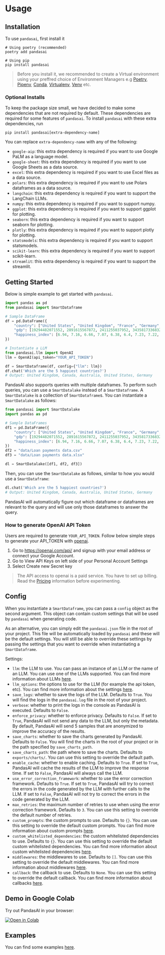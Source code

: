 # Usage

## Installation

To use `pandasai`, first install it

```console
# Using poetry (recommended)
poetry add pandasai

# Using pip
pip install pandasai
```

> Before you install it, we recommended to create a Virtual environment using your preffred choice of Environment Managers e.g [Poetry](https://python-poetry.org/), [Pipenv](https://pipenv.pypa.io/en/latest/), [Conda](https://docs.conda.io/en/latest/), [Virtualenv](https://virtualenv.pypa.io/en/latest/), [Venv](https://docs.python.org/3/library/venv.html) etc.

### Optional Installs

To keep the package size small, we have decided to make some dependencies that are not required by default. These dependencies are required for some features of `pandasai`. To install `pandasai` with these extra dependencies, run

```console
pip install pandasai[extra-dependency-name]
```

You can replace `extra-dependency-name` with any of the following:

- `google-aip`: this extra dependency is required if you want to use Google PaLM as a language model.
- `google-sheet`: this extra dependency is required if you want to use Google Sheets as a data source.
- `excel`: this extra dependency is required if you want to use Excel files as a data source.
- `polars`: this extra dependency is required if you want to use Polars dataframes as a data source.
- `langchain`: this extra dependency is required if you want to support the LangChain LLMs.
- `numpy`: this extra dependency is required if you want to support numpy.
- `ggplot`: this extra dependency is required if you want to support ggplot for plotting.
- `seaborn`: this extra dependency is required if you want to support seaborn for plotting.
- `plotly`: this extra dependency is required if you want to support plotly for plotting.
- `statsmodels`: this extra dependency is required if you want to support statsmodels.
- `scikit-learn`: this extra dependency is required if you want to support scikit-learn.
- `streamlit`: this extra dependency is required if you want to support the streamlit.

## Getting Started

Below is simple example to get started with `pandasai`.

```python
import pandas as pd
from pandasai import SmartDataframe

# Sample DataFrame
df = pd.DataFrame({
    "country": ["United States", "United Kingdom", "France", "Germany", "Italy", "Spain", "Canada", "Australia", "Japan", "China"],
    "gdp": [19294482071552, 2891615567872, 2411255037952, 3435817336832, 1745433788416, 1181205135360, 1607402389504, 1490967855104, 4380756541440, 14631844184064],
    "happiness_index": [6.94, 7.16, 6.66, 7.07, 6.38, 6.4, 7.23, 7.22, 5.87, 5.12]
})

# Instantiate a LLM
from pandasai.llm import OpenAI
llm = OpenAI(api_token="YOUR_API_TOKEN")

df = SmartDataframe(df, config={"llm": llm})
df.chat('Which are the 5 happiest countries?')
# Output: United Kingdom, Canada, Australia, United States, Germany
```

PandasAI also supports queries with multiple dataframes. To perform such queries, you can use a `SmartDatalake` instead of a `SmartDataframe`. A `SmartDatalake` is a collection of `SmartDataframe`s. You can instantiate a `SmartDatalake` as follows:

```python
from pandasai import SmartDatalake
import pandas as pd

# Sample DataFrames
df1 = pd.DataFrame({
    "country": ["United States", "United Kingdom", "France", "Germany", "Italy", "Spain", "Canada", "Australia", "Japan", "China"],
    "gdp": [19294482071552, 2891615567872, 2411255037952, 3435817336832, 1745433788416, 1181205135360, 1607402389504, 1490967855104, 4380756541440, 14631844184064],
    "happiness_index": [6.94, 7.16, 6.66, 7.07, 6.38, 6.4, 7.23, 7.22, 5.87, 5.12]
})
df2 = "data/Loan payments data.csv"
df3 = "data/Loan payments data.xlsx"

dl = SmartDatalake([df1, df2, df3])
```

Then, you can use the `SmartDatalake` as follows, similar to how you would use a `SmartDataframe`:

```python
dl.chat('Which are the 5 happiest countries?')
# Output: United Kingdom, Canada, Australia, United States, Germany
```

PandasAI will automatically figure out which dataframe or dataframes are relevant to the query and will use only those dataframes to answer the query.

### How to generate OpenAI API Token

Users are required to generate `YOUR_API_TOKEN`. Follow below simple steps to generate your API_TOKEN with
[openai](https://platform.openai.com/overview).

1. Go to https://openai.com/api/ and signup with your email address or connect your Google Account.
2. Go to View API Keys on left side of your Personal Account Settings
3. Select Create new Secret key

> The API access to openai is a paid service. You have to set up billing.
> Read the [Pricing](https://platform.openai.com/docs/quickstart/pricing) information before experimenting.

## Config

When you instantiate a `SmartDataframe`, you can pass a `config` object as the second argument. This object can contain custom settings that will be used by `pandasai` when generating code.

As an alternative, you can simply edit the `pandasai.json` file in the root of your project. This file will be automatically loaded by `pandasai` and these will be the default settings. You will still be able to override these settings by passing the settings that you want to override when instantiating a `SmartDataframe`.

Settings:

- `llm`: the LLM to use. You can pass an instance of an LLM or the name of an LLM. You can use one of the LLMs supported. You can find more information about LLMs [here](llms.md).
- `llm_options`: the options to use for the LLM (for example the api token, etc). You can find more information about the settings [here](llms.md).
- `save_logs`: whether to save the logs of the LLM. Defaults to `True`. You will find the logs in the `pandasai.log` file in the root of your project.
- `verbose`: whether to print the logs in the console as PandasAI is executed. Defaults to `False`.
- `enforce_privacy`: whether to enforce privacy. Defaults to `False`. If set to `True`, PandasAI will not send any data to the LLM, but only the metadata. By default, PandasAI will send 5 samples that are anonymized to improve the accuracy of the results.
- `save_charts`: whether to save the charts generated by PandasAI. Defaults to `False`. You will find the charts in the root of your project or in the path specified by `save_charts_path`.
- `save_charts_path`: the path where to save the charts. Defaults to `exports/charts/`. You can use this setting to override the default path.
- `enable_cache`: whether to enable caching. Defaults to `True`. If set to `True`, PandasAI will cache the results of the LLM to improve the response time. If set to `False`, PandasAI will always call the LLM.
- `use_error_correction_framework`: whether to use the error correction framework. Defaults to `True`. If set to `True`, PandasAI will try to correct the errors in the code generated by the LLM with further calls to the LLM. If set to `False`, PandasAI will not try to correct the errors in the code generated by the LLM.
- `max_retries`: the maximum number of retries to use when using the error correction framework. Defaults to `3`. You can use this setting to override the default number of retries.
- `custom_prompts`: the custom prompts to use. Defaults to `{}`. You can use this setting to override the default custom prompts. You can find more information about custom prompts [here](custom-prompts.md).
- `custom_whitelisted_dependencies`: the custom whitelisted dependencies to use. Defaults to `{}`. You can use this setting to override the default custom whitelisted dependencies. You can find more information about custom whitelisted dependencies [here](custom-whitelisted-dependencies.md).
- `middlewares`: the middlewares to use. Defaults to `[]`. You can use this setting to override the default middlewares. You can find more information about middlewares [here](middlewares.md).
- `callback`: the callback to use. Defaults to `None`. You can use this setting to override the default callback. You can find more information about callbacks [here](callbacks.md).

## Demo in Google Colab

Try out PandasAI in your browser:

[![Open in Colab](https://camo.githubusercontent.com/84f0493939e0c4de4e6dbe113251b4bfb5353e57134ffd9fcab6b8714514d4d1/68747470733a2f2f636f6c61622e72657365617263682e676f6f676c652e636f6d2f6173736574732f636f6c61622d62616467652e737667)](https://colab.research.google.com/drive/1rKz7TudOeCeKGHekw7JFNL4sagN9hon-?usp=sharing)

## Examples

You can find some examples [here](examples.md).
